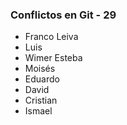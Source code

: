### Conflictos en Git - 29

- Franco Leiva
- Luis
- Wimer Esteba
- Moisés
- Eduardo
- David
- Cristian
- Ismael